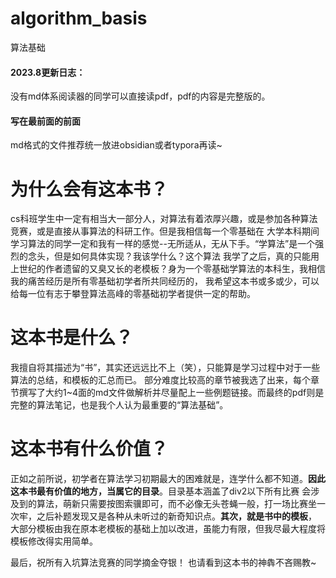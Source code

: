 # algorithm_basis
算法基础

#### 2023.8更新日志：
没有md体系阅读器的同学可以直接读pdf，pdf的内容是完整版的。

#### 写在最前面的前面
md格式的文件推荐统一放进obsidian或者typora再读~

# 为什么会有这本书？
cs科班学生中一定有相当大一部分人，对算法有着浓厚兴趣，或是参加各种算法竞赛，或是直接从事算法的科研工作。但是我相信每一个零基础在
大学本科期间学习算法的同学一定和我有一样的感觉--无所适从，无从下手。“学算法”是一个强烈的念头，但是如何具体实现？我该学什么？这个算法
我学了之后，真的只能用上世纪的作者遗留的又臭又长的老模板？身为一个零基础学算法的本科生，我相信我的痛苦经历是所有零基础初学者所共同经历的，
我希望这本书或多或少，可以给每一位有志于攀登算法高峰的零基础初学者提供一定的帮助。

# 这本书是什么？
我擅自将其描述为“书”，其实还远远比不上（笑），只能算是学习过程中对于一些算法的总结，和模板的汇总而已。
部分难度比较高的章节被我选了出来，每个章节撰写了大约1~4面的md文件做解析并尽量配上一些例题链接。而最终的pdf则是完整的算法笔记，也是我个人认为最重要的“算法基础”。

# 这本书有什么价值？
正如之前所说，初学者在算法学习初期最大的困难就是，连学什么都不知道。**因此这本书最有价值的地方，当属它的目录**。目录基本涵盖了div2以下所有比赛
会涉及到的算法，萌新只需要按图索骥即可，而不必像无头苍蝇一般，打一场比赛坐一次牢，之后补题发现又是各种从未听过的新奇知识点。**其次，就是书中的模板**，
大部分模板由我在原本老模板的基础上加以改进，虽能力有限，但我尽最大程度将模板修改得实用简单。

最后，祝所有入坑算法竞赛的同学摘金夺银！
也请看到这本书的神犇不吝赐教~
